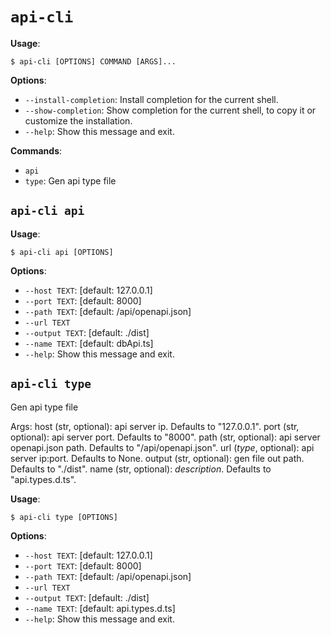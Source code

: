 # `api-cli`

**Usage**:

```console
$ api-cli [OPTIONS] COMMAND [ARGS]...
```

**Options**:

* `--install-completion`: Install completion for the current shell.
* `--show-completion`: Show completion for the current shell, to copy it or customize the installation.
* `--help`: Show this message and exit.

**Commands**:

* `api`
* `type`: Gen api type file

## `api-cli api`

**Usage**:

```console
$ api-cli api [OPTIONS]
```

**Options**:

* `--host TEXT`: [default: 127.0.0.1]
* `--port TEXT`: [default: 8000]
* `--path TEXT`: [default: /api/openapi.json]
* `--url TEXT`
* `--output TEXT`: [default: ./dist]
* `--name TEXT`: [default: dbApi.ts]
* `--help`: Show this message and exit.

## `api-cli type`

Gen api type file

Args:
    host (str, optional): api server ip. Defaults to "127.0.0.1".
    port (str, optional): api server port. Defaults to "8000".
    path (str, optional): api server openapi.json path. Defaults to "/api/openapi.json".
    url (_type_, optional): api server ip:port. Defaults to None.
    output (str, optional): gen file out path. Defaults to "./dist".
    name (str, optional): _description_. Defaults to "api.types.d.ts".

**Usage**:

```console
$ api-cli type [OPTIONS]
```

**Options**:

* `--host TEXT`: [default: 127.0.0.1]
* `--port TEXT`: [default: 8000]
* `--path TEXT`: [default: /api/openapi.json]
* `--url TEXT`
* `--output TEXT`: [default: ./dist]
* `--name TEXT`: [default: api.types.d.ts]
* `--help`: Show this message and exit.
